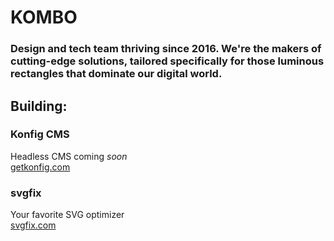 # KOMBO
### Design and tech team thriving since 2016. We're the makers of cutting-edge solutions, tailored specifically for those luminous rectangles that dominate our digital world.

## Building:

### Konfig CMS
Headless CMS coming *soon*<br/>
[getkonfig.com](https://getkonfig.com/)

### svgfix
Your favorite SVG optimizer<br/>
[svgfix.com](https://www.svgfix.com/)
